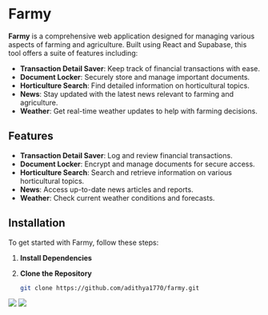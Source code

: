 # Farmy

**Farmy** is a comprehensive web application designed for managing various aspects of farming and agriculture. Built using React and Supabase, this tool offers a suite of features including:

- **Transaction Detail Saver**: Keep track of financial transactions with ease.
- **Document Locker**: Securely store and manage important documents.
- **Horticulture Search**: Find detailed information on horticultural topics.
- **News**: Stay updated with the latest news relevant to farming and agriculture.
- **Weather**: Get real-time weather updates to help with farming decisions.

## Features

- **Transaction Detail Saver**: Log and review financial transactions.
- **Document Locker**: Encrypt and manage documents for secure access.
- **Horticulture Search**: Search and retrieve information on various horticultural topics.
- **News**: Access up-to-date news articles and reports.
- **Weather**: Check current weather conditions and forecasts.

## Installation

To get started with Farmy, follow these steps:

1. **Install Dependencies**
  
2. **Clone the Repository**
   ```bash
   git clone https://github.com/adithya1770/farmy.git

<img src='./assets2/image.png'/>
<img src='./assets2/image2.png'/>
